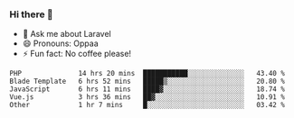 ### Hi there 👋

<!--
**reubenwedson/reubenwedson** is a ✨ _special_ ✨ repository because its `README.md` (this file) appears on your GitHub profile.

Here are some ideas to get you started:

- 📫 How to reach me: 
- 🔭 I’m currently working on awesome talent app
- 🌱 I’m currently learning extreme Vue js technical stuffs
- 👯 I’m looking to collaborate on start ups challenges
- 🤔 I’m looking for help with time
-->
- 💬 Ask me about Laravel
- 😄 Pronouns: Oppaa
- ⚡ Fun fact: No coffee please!

<!--START_SECTION:waka-->
```text
PHP              14 hrs 20 mins  ███████████░░░░░░░░░░░░░░   43.40 % 
Blade Template   6 hrs 52 mins   █████▒░░░░░░░░░░░░░░░░░░░   20.80 % 
JavaScript       6 hrs 11 mins   ████▓░░░░░░░░░░░░░░░░░░░░   18.74 % 
Vue.js           3 hrs 36 mins   ██▓░░░░░░░░░░░░░░░░░░░░░░   10.91 % 
Other            1 hr 7 mins     █░░░░░░░░░░░░░░░░░░░░░░░░   03.42 % 
```
<!--END_SECTION:waka-->
